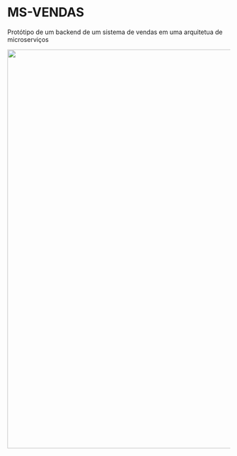 # MS-VENDAS
Protótipo de um backend de um sistema de vendas em uma arquitetua de microserviços

<p float="left">
  <img src="./imagens/arquitura.png" width="900" />
</p>
